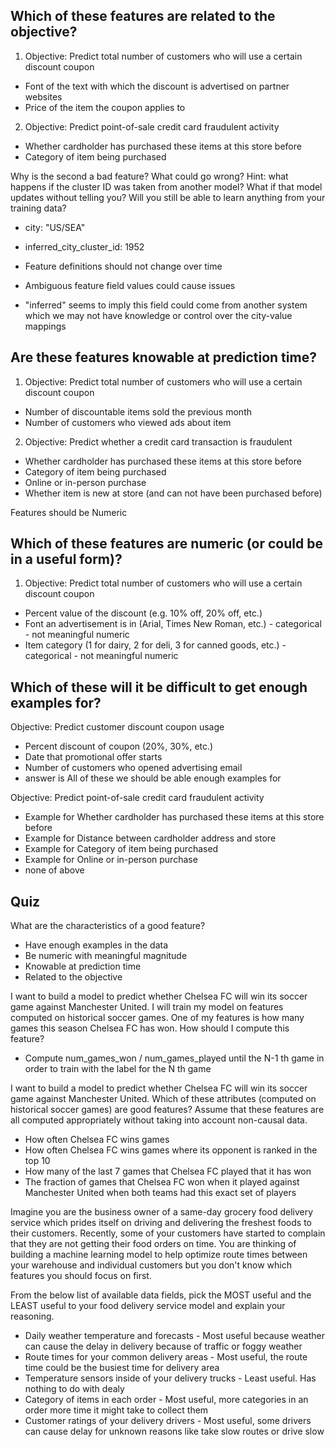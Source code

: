 Which of these features are related to the objective?
----------------

1) Objective: Predict total number of customers who will use a certain discount coupon
- Font of the text with which the discount is advertised on partner websites
- Price of the item the coupon applies to

2) Objective: Predict point-of-sale credit card fraudulent activity
- Whether cardholder has purchased these items at this store before
- Category of item being purchased

Why is the second a bad feature? What could go wrong? 
Hint: what happens if the cluster ID was taken from another model? What if that model updates without telling you? Will you still be able to learn anything from your training data?
- city: "US/SEA"
- inferred_city_cluster_id: 1952

- Feature definitions should not change over time
- Ambiguous feature field values could cause issues
- "inferred" seems to imply this field could come from another system which we may not have knowledge or control over the city-value mappings

Are these features knowable at prediction time?
--------------

1) Objective: Predict total number of customers who will use a certain discount coupon
- Number of discountable items sold the previous month
- Number of customers who viewed ads about item

2) Objective: Predict whether a credit card transaction is fraudulent
- Whether cardholder has purchased these items at this store before
- Category of item being purchased
- Online or in-person purchase
- Whether item is new at store (and can not have been purchased before)

Features should be Numeric

Which of these features are numeric (or could be in a useful form)?
---

1) Objective: Predict total number of customers who will use a certain discount coupon
- Percent value of the discount (e.g. 10% off, 20% off, etc.)
- Font an advertisement is in (Arial, Times New Roman, etc.) - categorical - not meaningful numeric
- Item category (1 for dairy, 2 for deli, 3 for canned goods, etc.) - categorical - not meaningful numeric

Which of these will it be difficult to get enough examples for?
---------

Objective: Predict customer discount coupon usage

- Percent discount of coupon (20%, 30%, etc.)
- Date that promotional offer starts
- Number of customers who opened advertising email
- answer is All of these we should be able enough examples for

Objective: Predict point-of-sale credit card fraudulent activity
- Example for Whether cardholder has purchased these items at this store before
- Example for Distance between cardholder address and store
- Example for Category of item being purchased
- Example for Online or in-person purchase
- none of above

Quiz
---

What are the characteristics of a good feature?
- Have enough examples in the data
- Be numeric with meaningful magnitude
- Knowable at prediction time
- Related to the objective

I want to build a model to predict whether Chelsea FC will win its soccer game against Manchester United. I will train my model on features computed on historical soccer games. One of my features is how many games this season Chelsea FC has won. How should I compute this feature?
- Compute num_games_won / num_games_played until the N-1 th game in order to train with the label for the N th game

I want to build a model to predict whether Chelsea FC will win its soccer game against Manchester United. Which of these attributes (computed on historical soccer games) are good features? Assume that these features are all computed appropriately without taking into account non-causal data.
- How often Chelsea FC wins games
- How often Chelsea FC wins games where its opponent is ranked in the top 10
- How many of the last 7 games that Chelsea FC played that it has won
- The fraction of games that Chelsea FC won when it played against Manchester United when both teams had this exact set of players


Imagine you are the business owner of a same-day grocery food delivery service which prides itself on driving and delivering the freshest foods to their customers. Recently, some of your customers have started to complain that they are not getting their food orders on time. You are thinking of building a machine learning model to help optimize route times between your warehouse and individual customers but you don't know which features you should focus on first.

From the below list of available data fields, pick the MOST useful and the LEAST useful to your food delivery service model and explain your reasoning.

- Daily weather temperature and forecasts - Most useful because weather can cause the delay in delivery because of traffic or foggy weather
- Route times for your common delivery areas - Most useful, the route time could be the busiest time for delivery area
- Temperature sensors inside of your delivery trucks - Least useful. Has nothing to do with dealy
- Category of items in each order - Most useful, more categories in an order more time it might take to collect them
- Customer ratings of your delivery drivers - Most useful, some drivers can cause delay for unknown reasons like take slow routes or drive slow
